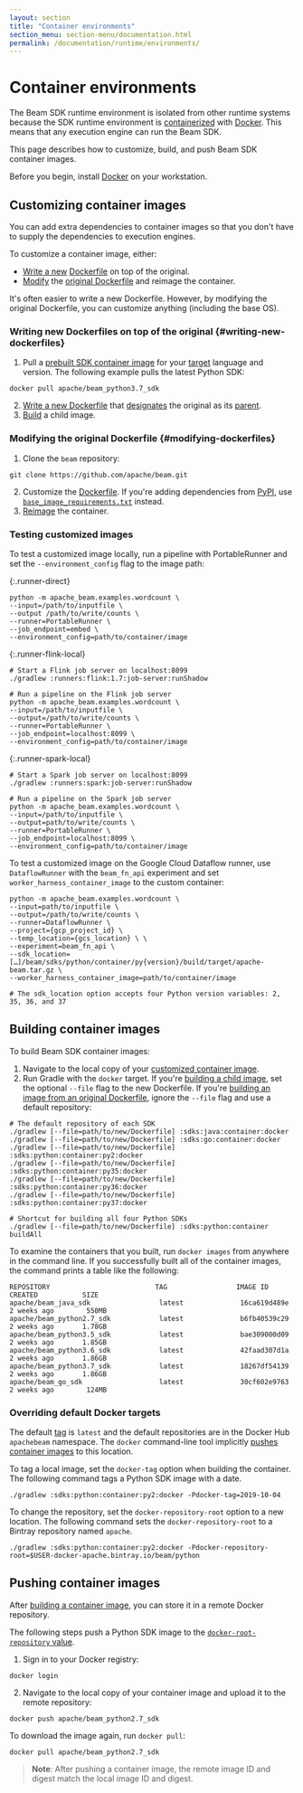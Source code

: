 ```yaml
---
layout: section
title: "Container environments"
section_menu: section-menu/documentation.html
permalink: /documentation/runtime/environments/
---
```

<!--
Licensed under the Apache License, Version 2.0 (the "License");
you may not use this file except in compliance with the License.
You may obtain a copy of the License at

http://www.apache.org/licenses/LICENSE-2.0

Unless required by applicable law or agreed to in writing, software
distributed under the License is distributed on an "AS IS" BASIS,
WITHOUT WARRANTIES OR CONDITIONS OF ANY KIND, either express or implied.
See the License for the specific language governing permissions and
limitations under the License.
-->

# Container environments

The Beam SDK runtime environment is isolated from other runtime systems because the SDK runtime environment is [containerized](https://s.apache.org/beam-fn-api-container-contract) with [Docker](https://www.docker.com/). This means that any execution engine can run the Beam SDK.

This page describes how to customize, build, and push Beam SDK container images.

Before you begin, install [Docker](https://www.docker.com/) on your workstation.

## Customizing container images

You can add extra dependencies to container images so that you don't have to supply the dependencies to execution engines.

To customize a container image, either:
* [Write a new](#writing-new-dockerfiles) [Dockerfile](https://docs.docker.com/engine/reference/builder/) on top of the original.
* [Modify](#modifying-dockerfiles) the [original Dockerfile](https://github.com/apache/beam/blob/master/sdks/python/container/Dockerfile) and reimage the container.

It's often easier to write a new Dockerfile. However, by modifying the original Dockerfile, you can customize anything (including the base OS).

### Writing new Dockerfiles on top of the original {#writing-new-dockerfiles}

1. Pull a [prebuilt SDK container image](https://hub.docker.com/u/apachebeam) for your [target](https://docs.docker.com/docker-hub/repos/#searching-for-repositories) language and version. The following example pulls the latest Python SDK:
```
docker pull apache/beam_python3.7_sdk
```
2. [Write a new Dockerfile](https://docs.docker.com/develop/develop-images/dockerfile_best-practices/) that [designates](https://docs.docker.com/engine/reference/builder/#from) the original as its [parent](https://docs.docker.com/glossary/?term=parent%20image).
3. [Build](#building-container-images) a child image.

### Modifying the original Dockerfile {#modifying-dockerfiles}

1. Clone the `beam` repository:
```
git clone https://github.com/apache/beam.git
```
2. Customize the [Dockerfile](https://github.com/apache/beam/blob/master/sdks/python/container/Dockerfile). If you're adding dependencies from [PyPI](https://pypi.org/), use [`base_image_requirements.txt`](https://github.com/apache/beam/blob/master/sdks/python/container/base_image_requirements.txt) instead.
3. [Reimage](#building-container-images) the container.

### Testing customized images

To test a customized image locally, run a pipeline with PortableRunner and set the `--environment_config` flag to the image path:

{:.runner-direct}

```
python -m apache_beam.examples.wordcount \
--input=/path/to/inputfile \
--output /path/to/write/counts \
--runner=PortableRunner \
--job_endpoint=embed \
--environment_config=path/to/container/image
```

{:.runner-flink-local}

```
# Start a Flink job server on localhost:8099
./gradlew :runners:flink:1.7:job-server:runShadow

# Run a pipeline on the Flink job server
python -m apache_beam.examples.wordcount \
--input=/path/to/inputfile \
--output=/path/to/write/counts \
--runner=PortableRunner \
--job_endpoint=localhost:8099 \
--environment_config=path/to/container/image
```

{:.runner-spark-local}

```
# Start a Spark job server on localhost:8099
./gradlew :runners:spark:job-server:runShadow

# Run a pipeline on the Spark job server
python -m apache_beam.examples.wordcount \
--input=/path/to/inputfile \
--output=path/to/write/counts \
--runner=PortableRunner \
--job_endpoint=localhost:8099 \
--environment_config=path/to/container/image
```

To test a customized image on the Google Cloud Dataflow runner, use
`DataflowRunner` with the `beam_fn_api` experiment and set
`worker_harness_container_image` to the custom container:

```
python -m apache_beam.examples.wordcount \ 
--input=path/to/inputfile \
--output=/path/to/write/counts \
--runner=DataflowRunner \
--project={gcp_project_id} \
--temp_location={gcs_location} \ \
--experiment=beam_fn_api \
--sdk_location=[…]/beam/sdks/python/container/py{version}/build/target/apache-beam.tar.gz \
--worker_harness_container_image=path/to/container/image

# The sdk_location option accepts four Python version variables: 2, 35, 36, and 37
```

## Building container images

To build Beam SDK container images:

1. Navigate to the local copy of your [customized container image](#customizing-container-images).
2. Run Gradle with the `docker` target. If you're [building a child image](#writing-new-dockerfiles), set the optional `--file` flag to the new Dockerfile. If you're [building an image from an original Dockerfile](#modifying-dockerfiles), ignore the `--file` flag and use a default repository:

```
# The default repository of each SDK
./gradlew [--file=path/to/new/Dockerfile] :sdks:java:container:docker
./gradlew [--file=path/to/new/Dockerfile] :sdks:go:container:docker
./gradlew [--file=path/to/new/Dockerfile] :sdks:python:container:py2:docker
./gradlew [--file=path/to/new/Dockerfile] :sdks:python:container:py35:docker
./gradlew [--file=path/to/new/Dockerfile] :sdks:python:container:py36:docker
./gradlew [--file=path/to/new/Dockerfile] :sdks:python:container:py37:docker

# Shortcut for building all four Python SDKs
./gradlew [--file=path/to/new/Dockerfile] :sdks:python:container buildAll
```

To examine the containers that you built, run `docker images` from anywhere in the command line. If you successfully built all of the container images, the command prints a table like the following:
```
REPOSITORY                          TAG                 IMAGE ID            CREATED           SIZE
apache/beam_java_sdk                 latest              16ca619d489e        2 weeks ago        550MB
apache/beam_python2.7_sdk            latest              b6fb40539c29        2 weeks ago       1.78GB
apache/beam_python3.5_sdk            latest              bae309000d09        2 weeks ago       1.85GB
apache/beam_python3.6_sdk            latest              42faad307d1a        2 weeks ago       1.86GB
apache/beam_python3.7_sdk            latest              18267df54139        2 weeks ago       1.86GB
apache/beam_go_sdk                   latest              30cf602e9763        2 weeks ago        124MB
```

### Overriding default Docker targets

The default [tag](https://docs.docker.com/engine/reference/commandline/tag/) is `latest` and the default repositories are in the Docker Hub `apachebeam` namespace. The `docker` command-line tool implicitly [pushes container images](#pushing-container-images) to this location.

To tag a local image, set the `docker-tag` option when building the container. The following command tags a Python SDK image with a date.
```
./gradlew :sdks:python:container:py2:docker -Pdocker-tag=2019-10-04
```

To change the repository, set the `docker-repository-root` option to a new location. The following command sets the `docker-repository-root` to a Bintray repository named `apache`.
```
./gradlew :sdks:python:container:py2:docker -Pdocker-repository-root=$USER-docker-apache.bintray.io/beam/python
```

## Pushing container images

After [building a container image](#building-container-images), you can store it in a remote Docker repository.

The following steps push a Python SDK image to the [`docker-root-repository` value](#overriding-default-docker-targets).

1. Sign in to your Docker registry:
```
docker login
```
2. Navigate to the local copy of your container image and upload it to the remote repository:
```
docker push apache/beam_python2.7_sdk
```

To download the image again, run `docker pull`:
```
docker pull apache/beam_python2.7_sdk
```

> **Note**: After pushing a container image, the remote image ID and digest match the local image ID and digest.